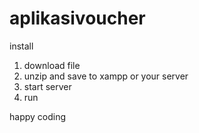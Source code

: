 # aplikasivoucher

install 
1. download file
2. unzip and save to xampp or your server
3. start server 
4. run

happy coding
